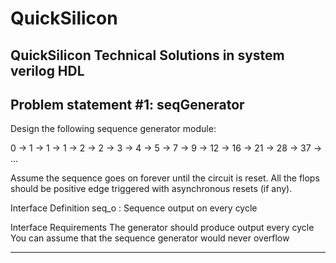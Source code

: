 # QuickSilicon
QuickSilicon Technical Solutions in system verilog HDL
----------------------------------------------------------------------------------------------------------------------------------------------------------------
Problem statement #1: seqGenerator  
----------------------------------------------------------------------------------------------------------------------------------------------------------------
Design the following sequence generator module:

0 → 1 → 1 → 1 → 2 → 2 → 3 → 4 → 5 → 7 → 9 → 12 → 16 → 21 → 28 → 37 → ...

Assume the sequence goes on forever until the circuit is reset. All the flops should be positive edge triggered with asynchronous resets (if any).

Interface Definition
seq_o : Sequence output on every cycle

Interface Requirements
The generator should produce output every cycle
You can assume that the sequence generator would never overflow

----------------------------------------------------------------------------------------------------------------------------------------------------------------
